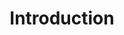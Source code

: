 ---
layout: redirect.njk
tags: level2
key: introduction_fr
title: Introduction
redirect: /de/accessibility/introduction/about-accessibility/
parent: accessibility_fr
order: 1
---